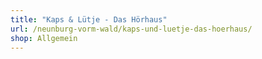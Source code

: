 ```yaml
---
title: "Kaps & Lütje - Das Hörhaus"
url: /neunburg-vorm-wald/kaps-und-luetje-das-hoerhaus/
shop: Allgemein
---
```

